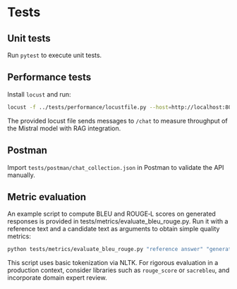 # Tests

## Unit tests
Run `pytest` to execute unit tests.

## Performance tests
Install `locust` and run:

```bash
locust -f ../tests/performance/locustfile.py --host=http://localhost:8000
```

The provided locust file sends messages to `/chat` to measure throughput of the
Mistral model with RAG integration.

## Postman
Import `tests/postman/chat_collection.json` in Postman to validate the API manually.

## Metric evaluation
An example script to compute BLEU and ROUGE‑L scores on generated
responses is provided in tests/metrics/evaluate_bleu_rouge.py. Run it
with a reference text and a candidate text as arguments to obtain
simple quality metrics:
```bash
python tests/metrics/evaluate_bleu_rouge.py "reference answer" "generated answer"
```
This script uses basic tokenization via NLTK. For rigorous evaluation in
a production context, consider libraries such as ```rouge_score``` or
```sacrebleu```, and incorporate domain expert review.
